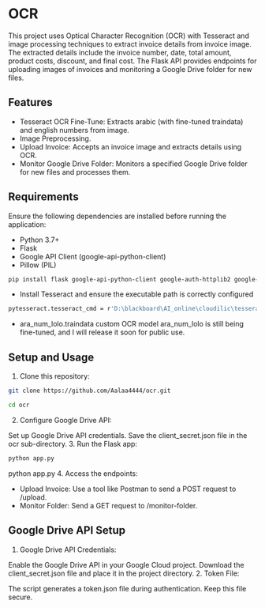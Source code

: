 # OCR 
This project uses Optical Character Recognition (OCR) with Tesseract and image processing techniques to extract invoice details from invoice image. The extracted details include the invoice number, date, total amount, product costs, discount, and final cost. The Flask API provides endpoints for uploading images of invoices and monitoring a Google Drive folder for new files.
## Features
* Tesseract OCR Fine-Tune: Extracts arabic (with fine-tuned traindata) and english numbers from image.
* Image Preprocessing.
* Upload Invoice: Accepts an invoice image and extracts details using OCR.
* Monitor Google Drive Folder: Monitors a specified Google Drive folder for new files and processes them.
## Requirements
Ensure the following dependencies are installed before running the application:

* Python 3.7+
* Flask
* Google API Client (google-api-python-client)
* Pillow (PIL)
```bash
pip install flask google-api-python-client google-auth-httplib2 google-auth-oauthlib pillow pytesseract numpy opencv-python matplotlib
```
* Install Tesseract and ensure the executable path is correctly configured
```bash
pytesseract.tesseract_cmd = r'D:\blackboard\AI_online\cloudilic\tesseract.exe'
```
* ara_num_lolo.traindata
custom OCR model ara_num_lolo is still being fine-tuned, and I will release it soon for public use.
## Setup and Usage
1. Clone this repository:
```bash
git clone https://github.com/Aalaa4444/ocr.git

cd ocr
```
2. Configure Google Drive API:

Set up Google Drive API credentials.
Save the client_secret.json file in the ocr sub-directory.
3. Run the Flask app:

```bash
python app.py
```
python app.py
4. Access the endpoints:

* Upload Invoice: Use a tool like Postman to send a POST request to /upload.
* Monitor Folder: Send a GET request to /monitor-folder.

## Google Drive API Setup
1. Google Drive API Credentials:

Enable the Google Drive API in your Google Cloud project.
Download the client_secret.json file and place it in the project directory.
2. Token File:

The script generates a token.json file during authentication. Keep this file secure.

